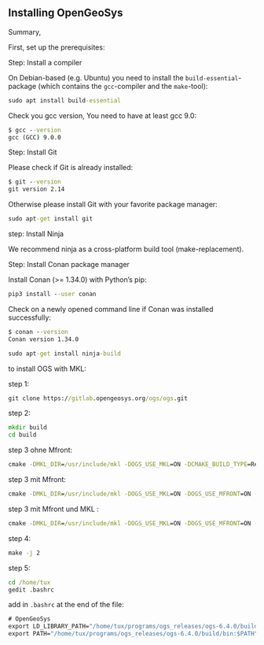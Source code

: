 
## Installing OpenGeoSys
Summary, 

First, set up the prerequisites: 

Step: Install a compiler

On Debian-based (e.g. Ubuntu) you need to install the `build-essential`-package (which contains the `gcc`-compiler and the `make`-tool):

```bat
sudo apt install build-essential
```

Check you gcc version, You need to have at least gcc 9.0:

```bat
$ gcc --version
gcc (GCC) 9.0.0
```

Step: Install Git

Please check if Git is already installed:

```bat
$ git --version
git version 2.14
```

Otherwise please install Git with your favorite package manager:

```bat
sudo apt-get install git
```

step: Install Ninja

We recommend ninja as a cross-platform build tool (make-replacement).

Step: Install Conan package manager

Install Conan (>= 1.34.0) with Python’s pip:

```bat
pip3 install --user conan
```

Check on a newly opened command line if Conan was installed successfully:

```bat
$ conan --version
Conan version 1.34.0
```

```bat
sudo apt-get install ninja-build
```

to install OGS with MKL:
 
step 1:
```bat
git clone https://gitlab.opengeosys.org/ogs/ogs.git
```
step 2: 
```bat
mkdir build
cd build
```

step 3 ohne Mfront: 
```bat
cmake -DMKL_DIR=/usr/include/mkl -DOGS_USE_MKL=ON -DCMAKE_BUILD_TYPE=Release ../ogs

```
step 3 mit Mfront: 
```bat
cmake -DMKL_DIR=/usr/include/mkl -DOGS_USE_MKL=ON -DOGS_USE_MFRONT=ON -DCMAKE_BUILD_TYPE=Release ../ogs

```
step 3 mit Mfront und MKL : 
```bat
cmake -DMKL_DIR=/usr/include/mkl -DOGS_USE_MKL=ON -DOGS_USE_MFRONT=ON -DBUILD_SHARED_LIBS=ON -DCMAKE_BUILD_TYPE=Release ../ogs

```
step 4:
```bat
make -j 2
```

step 5: 
```bat
cd /home/tux
gedit .bashrc
```
add in `.bashrc` at the end of the file:

```bat
# OpenGeoSys
export LD_LIBRARY_PATH="/home/tux/programs/ogs_releases/ogs-6.4.0/build/lib:$LD_LIBRARY_PATH"
export PATH="/home/tux/programs/ogs_releases/ogs-6.4.0/build/bin:$PATH"
```
